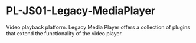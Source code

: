 # PL-JS01-Legacy-MediaPlayer
Video playback platform. Legacy Media Player offers a collection of plugins that extend the functionality of the video player.
